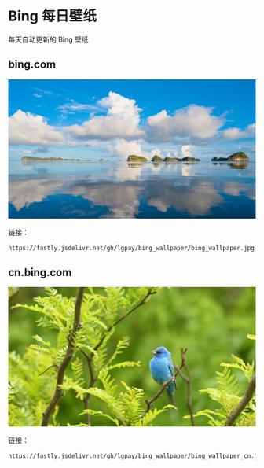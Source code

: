 # Bing 每日壁纸

每天自动更新的 Bing 壁纸

## bing.com

![bing.com](./bing_wallpaper.jpg)

链接：
```shell
https://fastly.jsdelivr.net/gh/lgpay/bing_wallpaper/bing_wallpaper.jpg
```

## cn.bing.com

![cn.bing.com](./bing_wallpaper_cn.jpg)

链接：
```shell
https://fastly.jsdelivr.net/gh/lgpay/bing_wallpaper/bing_wallpaper_cn.jpg
```
